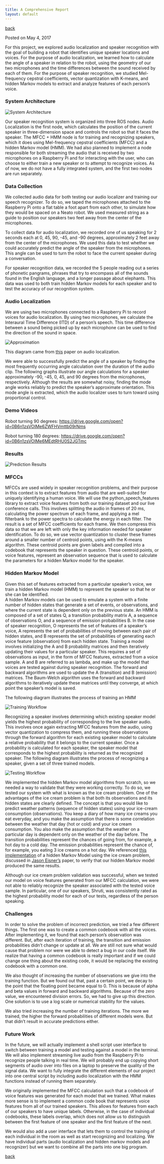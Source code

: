 ```yaml
---
title: A Comprehensive Report
layout: default
---
```

[back](./)

Posted on May 4, 2017

For this project, we explored audio localization and speaker recognition with the goal of building a robot that identifies unique speaker locations and voices.  For the purpose of audio localization, we learned how to calculate the angle of a speaker in relation to the robot, using the geometry of our two microphones and the time differences between the sound received by each of them.  For the purpose of speaker recognition, we studied Mel-frequency cepstral coefficients, vector quantization with K-means, and hidden Markov models to extract and analyze features of each person’s voice.

### System Architecture

![System Architecture](images/SystemDiagram.jpg)

Our speaker recognition system is organized into three ROS nodes.  Audio Localization is the first node, which calculates the position of the current speaker in three-dimension space and controls the robot so that it faces the speaker.  The MFCC + HMM node is for training and recognizing speakers, which it does using Mel-frequency cepstral coefficients (MFCC) and a hidden Markov model (HMM).  We had also planned to implement a node responsible for both streaming the audio that is received by two microphones on a Raspberry Pi and for interacting with the user, who can choose to either train a new speaker or to attempt to recognize voices.  As of now, we do not have a fully integrated system, and the first two nodes are run separately. 

### Data Collection

We collected audio data for both testing our audio localizer and training our speech recognizer.  To do so, we taped the microphones attached to the Raspberry Pi onto a flat table a foot apart from each other, to simulate how they would be spaced on a Neato robot. We used measured string as a guide to position our speakers two feet away from the center of the microphones.

To collect data for audio localization, we recorded one of us speaking for 2 seconds each at 0, 45, 90, -45, and -90 degrees, approximately 2 feet away from the center of the microphones.  We used this data to test whether we could accurately predict the angle of the speaker from the microphones.  This angle can be used to turn the robot to face the current speaker during a conversation.

For speaker recognition data, we recorded the 5 people reading out a series of phonetic pangrams, phrases that try to encompass all of the sounds found in the English language, and a longer passage about elephants.  This data was used to both train hidden Markov models for each speaker and to test the accuracy of our recognition system.

### Audio Localization

We are using two microphones connected to a Raspberry Pi to record voices for audio localization. By using two microphones, we calculate the Interaural Time Difference (ITD)  of a person’s speech. This time difference between a sound being picked up by each microphone can be used to find the direction of the sound in space.

![Approximation](images/AngleEsti.png)

This diagram came from [this](https://pdfs.semanticscholar.org/c852/7c54b90e508cbf2c6ecb668e5ec94a15a30e.pdf) paper on audio localization.

We were able to successfully predict the angle of a speaker by finding the most frequently occurring angle calculation over the duration of the audio clip.  The following graphs illustrate our angle calculations for a speaker approximately -90, -45, 0, 45, and 90 degrees from the microphones, respectively.  Although the results are somewhat noisy, finding the mode angle works reliably to predict the speaker’s approximate orientation.  This mode angle is extracted, which the audio localizer uses to turn toward using proportional control.

### Demo Videos

Robot turning 90 degrees: https://drive.google.com/open?id=0B6n1zsVOIMe6ZWFHVmttb09rNms

Robot turning 180 degrees: https://drive.google.com/open?id=0B6n1zsVOIMe6MEdtRHU0S2JGTmc 

### Results

![Prediction Results](images/AnglesPred.png)

### MFCCs

MFCCs are used widely in speaker recognition problems, and their purpose in this context is to extract features from audio that are well-suited for uniquely identifying a human voice.  We will use the python_speech_features library to extract voice features from both our training dataset and our live conference calls.  This involves splitting the audio in frames of 20 ms, calculating the power spectrum of each frame, and applying a mel filterbank to the power spectra to calculate the energy in each filter.  The result is a set of MFCC coefficients for each frame.  We then compress this data so that we are left with only the key information needed for speaker identification.  To do so, we use vector quantization to cluster these frames around a smaller number of centroid points, using with the K-means algorithm.  These centroid points are given labels and compiled into a codebook that represents the speaker in question.  These centroid points, or voice features, represent an observation sequence that is used to calculate the parameters for a hidden Markov model for the speaker.

### Hidden Markov Model

Given this set of features extracted from a particular speaker’s voice, we train a hidden Markov model (HMM) to represent the speaker so that he or she can be identified.  
A hidden Markov models can  be used to emulate a system with a finite number of hidden states that generate a set of events, or observations, and where the current state is dependent only on the previous state.  An HMM is composed of a set of states Q, a transition probability matrix A, a sequence of observations O, and a sequence of emission probabilities B.  In the case of speaker recognition, O represents the set of features of a speaker’s voice, A represents the set of probabilities of moving between each pair of hidden states, and B represents the set of probabilities of generating each voice feature (observation) from each hidden state.
Training a model involves initializing the A and B probability matrices and then iteratively updating their values for a particular speaker.  This requires a set of observations as input, in the form of MFCC features, extracted from a voice sample.  A and B are referred to as lambda, and make up the model that voices are tested against during speaker recognition.
The forward and backward algorithms are used to update the A (transition) and B (emission) matrices.  The Baum-Welch algorithm uses the forward and backward algorithms to iteratively update these matrices until they converge, at which point the speaker’s model is saved.

The following diagram illustrates the process of training an HMM

![Training Workflow](images/TrainingHMM.jpg)

Recognizing a speaker involves determining which existing speaker model yields the highest probability of corresponding to the live speaker audio.  This involves once again extracting MFCC features from the audio, using vector quantization to compress them, and running these observations through the forward algorithm for each existing speaker model to calculate a relative probability that it belongs to the current speaker.  Once a probability is calculated for each speaker, the speaker model that corresponds to the highest probability is returned as the recognized speaker.  The following diagram illustrates the process of recognizing a speaker, given a set of three trained models.

![Testing Workflow](images/TestingHMM.jpg)

We implemented the hidden Markov model algorithms from scratch, so we needed a way to validate that they were working correctly.  To do so, we tested our system with what is known as the ice cream problem.  One of the advantages of the ice cream problem is that both its observations and its hidden states are clearly defined.  The concept is that you would like to predict weather patterns (sequence of hidden states) using your ice-cream consumption (observations).  You keep a diary of how many ice creams you eat everyday, and you make the assumption that there is some correlation between the weather that day (hot or cold) and your ice cream consumption.  You also make the assumption that the weather on a particular day is dependent only on the weather of the day before.  The transition probabilities represent the chances of going from, for example, a hot day to a cold day.  The emission probabilities represent the chance of, for example, you eating 3 ice creams on a hot day.  We referenced [this implementation](http://cs.jhu.edu/~jason/papers/eisner.hmm.xls) of a hidden Markov Model using the ice cream problem, discussed in [Jason Eisner’s](https://cs.jhu.edu/~jason/papers/eisner.tnlp02.pdf) paper, to verify that our hidden Markov model produced the same results.

Although our ice cream problem validation was successful, when we tested our model on voice features generated from our MFCC calculation, we were not able to reliably recognize the speaker associated with the tested voice sample.  In particular, one of our speakers, Shruti, was consistently rated as the highest probability model for each of our tests, regardless of the person speaking.

### Challenges

In order to solve the problem of incorrect prediction, we tried a few different things. The first one was to create a common codebook with all the voices. After implementing it, we found that each person’s observation was different. But, after each iteration of training, the transition and emission probabilities didn’t change or update at all. We are still not sure what would cause that problem nor were we able to detect a bug in our code itself. We realize that having a common codebook is really important and if we could change one thing about the existing code, it would be replacing the existing codebook with a common one.

We also thought of increasing the number of observations we give into the training function. But we found out that, past a certain point, we decay to the point that the floating point became equal to 0. This is because of alpha and beta values in forward and backward algorithms. Because of the zero value, we encountered division errors. So, we had to give up this direction. One solution is to use a log scale or numerical stability for the values. 

We also tried increasing the number of training iterations. The more we trained, the higher the forward probabilities of different models were. But that didn’t result in accurate predictions either. 

### Future Work

In the future, we will actually implement a shell script user interface to switch between training a model and testing against a model in the terminal. We will also implement streaming live audio from the Raspberry Pi to recognize people talking in real time. We will probably end up copying short segments of audio over into files on a laptop to preserve the quality of the signal data. We want to fully integrate the different elements of our project into one central script by including audio localization with the HMM functions instead of running them separately.

We originally implemented the MFCC calculation such that a codebook of voice features was generated for each model that we trained.  What makes more sense is to implement a common code book that represents voice features from all of our trained speakers.  This allows for features from each of our speakers to have unique labels.  Otherwise, in the case of individual codebooks, these labels overlap, which does not allow us to distinguish between the first feature of one speaker and the first feature of the next.

We would also add a user interface that lets them to control the training of each individual in the room as well as start recognizing and localizing. We have individual parts (audio localization and hidden markov models and recognizer) but we want to combine all the parts into one big program.

[back](./)
